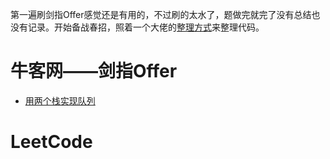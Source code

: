 第一遍刷剑指Offer感觉还是有用的，不过刷的太水了，题做完就完了没有总结也没有记录。开始备战春招，照着一个大佬的[整理方式](https://github.com/DmrfCoder/AlgorithmAndDataStructure)来整理代码。

# 牛客网——剑指Offer
   * [用两个栈实现队列](/SwordToOffer/doc/用两个栈实现队列.md)
# LeetCode